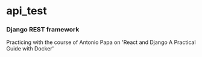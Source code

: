 # api_test
### Django REST framework
Practicing with the course of Antonio Papa on 'React and Django A Practical Guide with Docker'
